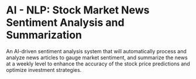 # AI - NLP: Stock Market News Sentiment Analysis and Summarization

An AI-driven sentiment analysis system that will automatically process and analyze news articles to gauge market sentiment, and summarize the news at a weekly level to enhance the accuracy of the stock price predictions and optimize investment strategies.
